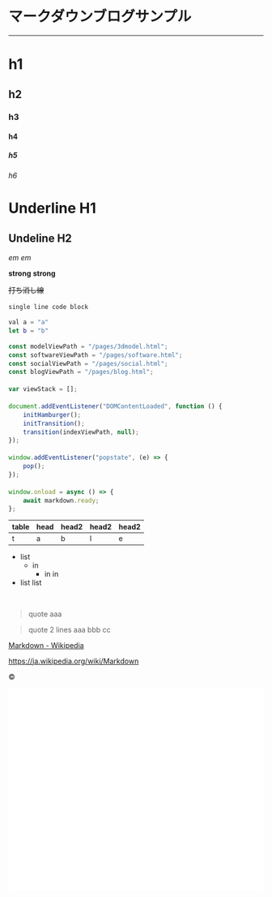 # マークダウンブログサンプル
***
  
# h1 
## h2
### h3
#### h4
##### h5
###### h6

Underline H1
===

Undeline H2
---


  
  
  
_em_
*em*
  
__strong__
**strong**
  
  
~~打ち消し線~~
  

`single line code block`
<br/>
``` swift
val a = "a"
let b = "b"
```

  
```javascript
const modelViewPath = "/pages/3dmodel.html";
const softwareViewPath = "/pages/software.html";
const socialViewPath = "/pages/social.html";
const blogViewPath = "/pages/blog.html";

var viewStack = [];

document.addEventListener("DOMContentLoaded", function () {
    initHamburger();
    initTransition();
    transition(indexViewPath, null);
});

window.addEventListener("popstate", (e) => {
    pop();
});

window.onload = async () => {
    await markdown.ready;
};
```
  
  
| table | head | head2 |head2 |head2 |
|:---|:---|:---|:---|:---|
| t  | a  | b  | l  | e  |
  
  
- list
  - in
    - in in
- list list

<br/>
  
> quote aaa

> quote 2 lines
> aaa bbb cc

  
  
[Markdown - Wikipedia](https://ja.wikipedia.org/wiki/Markdown "markdown wikipedia")

<https://ja.wikipedia.org/wiki/Markdown>

&copy;

  
  
![image image](../../static/resources/images/1.png)